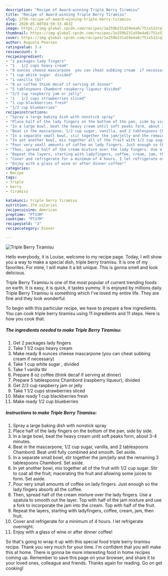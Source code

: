 ```yaml
---
description: "Recipe of Award-winning Triple Berry Tiramisu"
title: "Recipe of Award-winning Triple Berry Tiramisu"
slug: 2756-recipe-of-award-winning-triple-berry-tiramisu
date: 2020-05-08T04:59:33.463Z
image: https://img-global.cpcdn.com/recipes/1e259b231a59e4a0/751x532cq70/triple-berry-tiramisu-recipe-main-photo.jpg
thumbnail: https://img-global.cpcdn.com/recipes/1e259b231a59e4a0/751x532cq70/triple-berry-tiramisu-recipe-main-photo.jpg
cover: https://img-global.cpcdn.com/recipes/1e259b231a59e4a0/751x532cq70/triple-berry-tiramisu-recipe-main-photo.jpg
author: Augusta Pearson
ratingvalue: 3.4
reviewcount: 8
recipeingredient:
- "2 packages lady fingers"
- "1   1/2 cups heavy cream"
- "8 ounces cheese mascarpone  you can cheat subbing cream  if necessary"
- "1 cup white sugar  divided"
- "1 vanilla tbl"
- "8 oz coffee think decaf if serving at dinner"
- "5 tablespoons Chambord raspberry liqueur divided"
- "2/3 cup raspberry jam or jelly"
- "1   1/2 cups strawberries sliced"
- "1 cup blackberries fresh"
- "1/2 cup blueberries"
recipeinstructions:
- "Spray a large baking dish with nonstick spray"
- "Place half of the lady fingers on the bottom of the pan, side by side."
- "In a large bowl, beat the heavy cream until soft peaks form, about 3-4 minutes."
- "Beat in the mascarpone, 1/2 cup sugar, vanilla, and 2 tablespoons Chambord. Beat until fully combined and smooth. Set aside."
- "In a separate small bowl, stir together the jam/jelly and the remaining 3 tablespoons Chambord. Set aside."
- "In yet another bowl, mix together all of the fruit with 1/2 cup sugar. Stir to coat all the fruit; macerating the fruit and allowing some juices to form. Set aside."
- "Pour very small amounts of coffee on lady fingers. Just enough so the lady fingers absorb all the coffee."
- "Then, spread half of the cream mixture over the lady fingers. Use a spatula to smooth out the layer. Top with half of the jam mixture and use a fork to incorporate the jam into the cream. Top with half of the fruit."
- "Repeat the layers, starting with ladyfingers, coffee, cream, jam, then fruit."
- "Cover and refrigerate for a minimum of 4 hours. I let refrigerate overnight."
- "Enjoy with a glass of wine or after dinner coffee!"
categories:
- Recipe
tags:
- triple
- berry
- tiramisu

katakunci: triple berry tiramisu 
nutrition: 274 calories
recipecuisine: American
preptime: "PT33M"
cooktime: "PT37M"
recipeyield: "3"
recipecategory: Dinner

---
```



![Triple Berry Tiramisu](https://img-global.cpcdn.com/recipes/1e259b231a59e4a0/751x532cq70/triple-berry-tiramisu-recipe-main-photo.jpg)

Hello everybody, it is Louise, welcome to my recipe page. Today, I will show you a way to make a special dish, triple berry tiramisu. It is one of my favorites. For mine, I will make it a bit unique. This is gonna smell and look delicious.

Triple Berry Tiramisu is one of the most popular of current trending foods on earth. It is easy, it is quick, it tastes yummy. It is enjoyed by millions daily. Triple Berry Tiramisu is something which I've loved my entire life. They are fine and they look wonderful.




To begin with this particular recipe, we have to prepare a few ingredients. You can cook triple berry tiramisu using 11 ingredients and 11 steps. Here is how you cook that.

<!--inarticleads1-->

##### The ingredients needed to make Triple Berry Tiramisu:

1. Get 2 packages lady fingers
1. Take 1   1/2 cups heavy cream
1. Make ready 8 ounces cheese mascarpone  (you can cheat subbing cream  if necessary)
1. Take 1 cup white sugar , divided
1. Take 1 vanilla tbl
1. Prepare 8 oz coffee (think decaf if serving at dinner)
1. Prepare 5 tablespoons Chambord (raspberry liqueur), divided
1. Get 2/3 cup raspberry jam or jelly
1. Take 1   1/2 cups strawberries sliced
1. Make ready 1 cup blackberries fresh
1. Make ready 1/2 cup blueberries




<!--inarticleads2-->

##### Instructions to make Triple Berry Tiramisu:

1. Spray a large baking dish with nonstick spray
1. Place half of the lady fingers on the bottom of the pan, side by side.
1. In a large bowl, beat the heavy cream until soft peaks form, about 3-4 minutes.
1. Beat in the mascarpone, 1/2 cup sugar, vanilla, and 2 tablespoons Chambord. Beat until fully combined and smooth. Set aside.
1. In a separate small bowl, stir together the jam/jelly and the remaining 3 tablespoons Chambord. Set aside.
1. In yet another bowl, mix together all of the fruit with 1/2 cup sugar. Stir to coat all the fruit; macerating the fruit and allowing some juices to form. Set aside.
1. Pour very small amounts of coffee on lady fingers. Just enough so the lady fingers absorb all the coffee.
1. Then, spread half of the cream mixture over the lady fingers. Use a spatula to smooth out the layer. Top with half of the jam mixture and use a fork to incorporate the jam into the cream. Top with half of the fruit.
1. Repeat the layers, starting with ladyfingers, coffee, cream, jam, then fruit.
1. Cover and refrigerate for a minimum of 4 hours. I let refrigerate overnight.
1. Enjoy with a glass of wine or after dinner coffee!




So that's going to wrap it up with this special food triple berry tiramisu recipe. Thank you very much for your time. I'm confident that you will make this at home. There is gonna be more interesting food in home recipes coming up. Remember to save this page on your browser, and share it to your loved ones, colleague and friends. Thanks again for reading. Go on get cooking!
